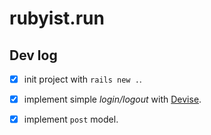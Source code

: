 # rubyist.run

## Dev log

- [x] init project with `rails new .`.

- [x] implement simple *login/logout* with [Devise](https://github.com/heartcombo/devise).

- [x] implement `post` model.
